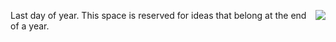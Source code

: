 <img src="http://scripting.com/images/2019/12/31/sayBlockchainAgain.png" border="0" align="right">Last day of year. This space is reserved for ideas that belong at the end of a year. 
